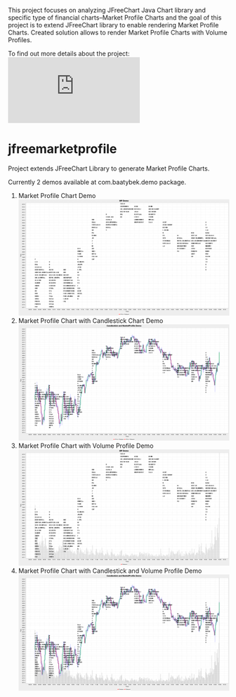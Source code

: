 This project focuses on analyzing JFreeChart Java Chart library and specific
type of financial charts–Market Profile Charts and the goal of this project is to
extend JFreeChart library to enable rendering Market Profile Charts. Created
solution allows to render Market Profile Charts with Volume Profiles.

To find out more details about the project: 
![alt text](https://github.com/baatybek/jfreemarketprofile/blob/master/docs/extension_of_jfree_chart_with_market_profile_charts.pdf)

# jfreemarketprofile
Project extends JFreeChart Library to generate Market Profile Charts.

Currently 2 demos available at com.baatybek.demo package. 
1. Market Profile Chart Demo
   ![alt text](https://github.com/baatybek/jfreemarketprofile/blob/chart-img/img/marketprofilechart.png?raw=true)
2. Market Profile Chart with Candlestick Chart Demo
   ![alt text](https://github.com/baatybek/jfreemarketprofile/blob/chart-img/img/tpo-candlestick.png?raw=true)
3. Market Profile Chart with Volume Profile Demo
   ![alt text](https://github.com/baatybek/jfreemarketprofile/blob/volume/img/marketvolumeprofile.png?raw=true)
4. Market Profile Chart with Candlestick and Volume Profile Demo
   ![alt text](https://github.com/baatybek/jfreemarketprofile/blob/volume/img/marketvolumecandlestick.png?raw=true)
